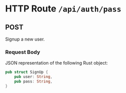 # HTTP Route `/api/auth/pass`

## POST

Signup a new user.

### Request Body

JSON representation of the following Rust object:

```rust
pub struct SignUp {
    pub user: String,
    pub pass: String,
}
```
